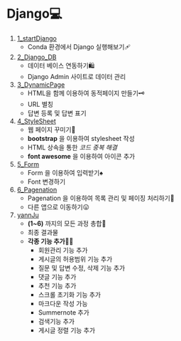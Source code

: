 # Django💻
1. [1_startDjango](./1_startDjango/)
   - Conda 환경에서 Django 실행해보기🩹
2. [2_Django_DB](./2_Django_DB/)
   - 데이터 베이스 연동하기🛍
   - Django Admin 사이트로 데이터 관리
3. [3_DynamicPage](./3_DynamicPage)
   - HTML을 함께 이용하여 동적페이지 만들기🗝
   - URL 별칭
   - 답변 등록 및 답변 표기
4. [4_StyleSheet](./4_StyleSheet)
   - 웹 페이지 꾸미기🏒 
   - **bootstrap** 을 이용하여 stylesheet 작성
   - HTML 상속을 통한 *코드 중복 해결*
   - **font awesome** 을 이용하여 아이콘 추가
5. [5_Form](./5_Form)
   - Form 을 이용하여 입력받기♠
   - Font 변경하기
6. [6_Pagenation](./6_Pagenation)
   - Pagenation 을 이용하여 목록 관리 및 페이징 처리하기🐾
   - 다른 앱으로 이동하기😛
7. [yannJu](./yannJu)
   - **(1~6)** 까지의 모든 과정 총합🐫
   - 최종 결과물
   - **각종 기능 추가**👧🏻
     - 회원관리 기능 추가
     - 게시글의 허용범위 기능 추가
     - 질문 및 답변 수정, 삭제 기능 추가
     - 댓글 기능 추가
     - 추천 기능 추가
     - 스크롤 초기화 기능 추가
     - 마크다운 작성 가능
     - Summernote 추가
     - 검색기능 추가
     - 게시글 정렬 기능 추가